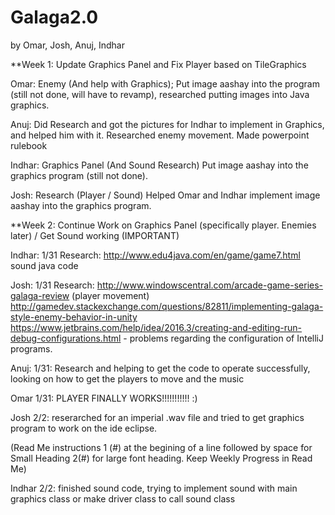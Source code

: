 # Galaga2.0
by Omar, Josh, Anuj, Indhar

**Week 1: Update Graphics Panel and Fix Player based on TileGraphics

Omar: Enemy (And help with Graphics); Put image aashay into the program (still not done, will have to revamp), researched putting images into Java graphics.

Anuj: Did Research and got the pictures for Indhar to implement in Graphics, and helped him with it. Researched enemy movement. Made powerpoint rulebook

Indhar: Graphics Panel (And Sound Research) Put image aashay into the graphics program (still not done).

Josh: Research (Player / Sound) Helped Omar and Indhar implement image aashay into the graphics program.

**Week 2: Continue Work on Graphics Panel (specifically player. Enemies later) / Get Sound working (IMPORTANT)

Indhar: 1/31 Research: http://www.edu4java.com/en/game/game7.html sound java code

Josh: 1/31 Research: http://www.windowscentral.com/arcade-game-series-galaga-review (player movement) http://gamedev.stackexchange.com/questions/82811/implementing-galaga-style-enemy-behavior-in-unity
https://www.jetbrains.com/help/idea/2016.3/creating-and-editing-run-debug-configurations.html - problems regarding the configuration of IntelliJ programs.

Anuj: 1/31: Research and helping to get the code to operate successfully, looking on how to get the players to move and the music

Omar 1/31: PLAYER FINALLY WORKS!!!!!!!!!!! :)

Josh 2/2: reserarched for an imperial .wav file and tried to get graphics program to work on the ide eclipse.

(Read Me instructions 1 (#) at the begining of a line followed by space for Small Heading 2(#) for large font heading. Keep Weekly Progress in Read Me)

Indhar 2/2: finished sound code, trying to implement sound with main graphics class or make driver class to call sound class 
